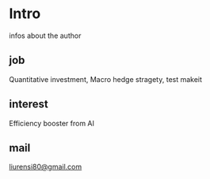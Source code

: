 # Intro
infos about the author

## job
Quantitative investment, Macro hedge stragety, test
makeit  

## interest
Efficiency booster from AI

## mail
liurensi80@gmail.com
